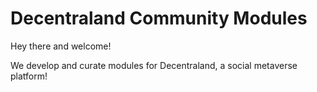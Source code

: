# Decentraland Community Modules
Hey there and welcome!

We develop and curate modules for Decentraland, a social metaverse platform!
